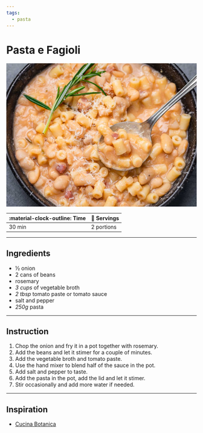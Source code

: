 ```yaml
---
tags:
  - pasta
---
```


# Pasta e Fagioli

![image](image.jpg)

| :material-clock-outline: Time | :fork_and_knife: Servings |
|-------------------------------|---------------------------|
| 30 min                        | 2 portions                |

--- 

## Ingredients

- ½ onion
- 2 cans of beans
- rosemary
- _3 cups_ of vegetable broth
- _2 tbsp_ tomato paste or tomato sauce
- salt and pepper
- _250g_ pasta

--- 

## Instruction

1. Chop the onion and fry it in a pot together with rosemary.
2. Add the beans and let it stimer for a couple of minutes.
3. Add the vegetable broth and tomato paste.
4. Use the hand mixer to blend half of the sauce in the pot.
5. Add salt and pepper to taste.
6. Add the pasta in the pot, add the lid and let it stimer.
7. Stir occasionally and add more water if needed.

---

## Inspiration

- [Cucina Botanica](https://www.cucinabotanica.com/ricette/pasta-ai-fagioli/)
